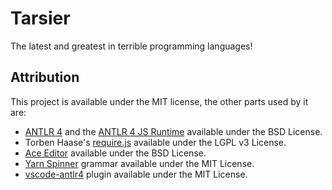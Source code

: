 # Tarsier

The latest and greatest in terrible programming languages!


## Attribution

This project is available under the MIT license, the other parts used by it are:

- [ANTLR 4](https://github.com/antlr/antlr4) and the [ANTLR 4 JS Runtime](https://github.com/antlr/antlr4/tree/master/runtime/JavaScript) available under the BSD License.
- Torben Haase's [require.js](https://github.com/letorbi/tarp.require) available under the LGPL v3 License.
- [Ace Editor](https://github.com/ajaxorg/ace) available under the BSD License.
- [Yarn Spinner](https://github.com/thesecretlab/YarnSpinner) grammar available under the MIT License.
- [vscode-antlr4](https://github.com/mike-lischke/vscode-antlr4) plugin available under the MIT License.
